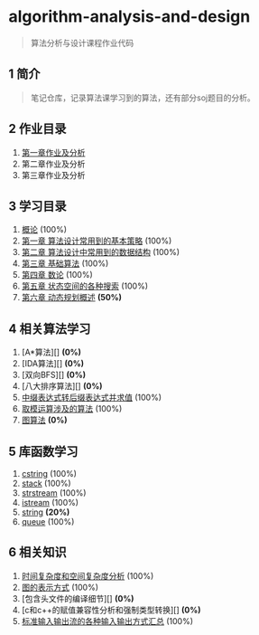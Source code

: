 # algorithm-analysis-and-design

> 算法分析与设计课程作业代码

## 1 简介

> 笔记仓库，记录算法课学习到的算法，还有部分soj题目的分析。

## 2 作业目录

1. [第一章作业及分析][]
2. 第二章作业及分析
3. 第三章作业及分析

[第一章作业及分析]: https://github.com/wujr5/algorithm-analysis-and-design/blob/master/Homework/week1/homework1-analyze.md

## 3 学习目录

1. [概论][] (100%)
2. [第一章 算法设计常用到的基本策略][] (100%)
3. [第二章 算法设计中常用到的数据结构][] (100%)
4. [第三章 基础算法][] (100%)
5. [第四章 数论][] (100%)
6. [第五章 状态空间的各种搜索][] (100%)
7. [第六章 动态规划概述][] **(50%)**

[概论]: https://github.com/wujr5/algorithm-analysis-and-design/blob/master/Course/introduction.md
[第一章 算法设计常用到的基本策略]: https://github.com/wujr5/algorithm-analysis-and-design/blob/master/Course/Chapter1/chapter1.md
[第二章 算法设计中常用到的数据结构]: https://github.com/wujr5/algorithm-analysis-and-design/blob/master/Course/Chapter2/Chapter2.md
[第三章 基础算法]: https://github.com/wujr5/algorithm-analysis-and-design/blob/master/Course/Chapter3/Chapter3.md
[第四章 数论]: https://github.com/wujr5/algorithm-analysis-and-design/blob/master/Course/Chapter4/Chapter4.md
[第五章 状态空间的各种搜索]: https://github.com/wujr5/algorithm-analysis-and-design/blob/master/Course/Chapter5/Chapter5.md
[第六章 动态规划概述]: https://github.com/wujr5/algorithm-analysis-and-design/blob/master/Course/Chapter6/Chapter6.md

## 4 相关算法学习

1. [A\*算法][] **(0%)**
2. [IDA算法][] **(0%)**
3. [双向BFS][] **(0%)**
4. [八大排序算法][] **(0%)**
5. [中缀表达式转后缀表达式并求值][] (100%)
6. [取模运算涉及的算法][] (100%)
7. [图算法][] **(0%)**

[中缀表达式转后缀表达式并求值]: https://github.com/wujr5/algorithm-analysis-and-design/blob/master/relative-algorithm-learning/5-infix-to-postfix.md
[取模运算涉及的算法]: https://github.com/wujr5/algorithm-analysis-and-design/blob/master/relative-algorithm-learning/6-algorithm-about-modulo-operation.md
[图算法]: https://github.com/wujr5/algorithm-analysis-and-design/blob/master/relative-algorithm-learning/7-algorithm-of-graph.md

## 5 库函数学习

1. [cstring][] (100%)
2. [stack][] (100%)
3. [strstream][] (100%)
4. [istream][] (100%)
5. [string][] **(20%)**
6. [queue][] (100%)

[cstring]: https://github.com/wujr5/algorithm-analysis-and-design/blob/master/library-function-learning/1-cstring.md
[stack]: https://github.com/wujr5/algorithm-analysis-and-design/blob/master/library-function-learning/2-stack.md
[strstream]: https://github.com/wujr5/algorithm-analysis-and-design/blob/master/library-function-learning/3-istrstream-and-ostrstream.md
[istream]: https://github.com/wujr5/algorithm-analysis-and-design/blob/master/library-function-learning/4-istream.md
[string]: https://github.com/wujr5/algorithm-analysis-and-design/blob/master/library-function-learning/5-string.md
[queue]: https://github.com/wujr5/algorithm-analysis-and-design/blob/master/library-function-learning/6-queue.md

## 6 相关知识

1. [时间复杂度和空间复杂度分析][] (100%)
2. [图的表示方式][] (100%)
3. [包含头文件的编译细节][] **(0%)**
4. [c和c++的赋值兼容性分析和强制类型转换][] **(0%)**
5. [标准输入输出流的各种输入输出方式汇总][] (100%)

[时间复杂度和空间复杂度分析]: https://github.com/wujr5/algorithm-analysis-and-design/blob/master/relative-knowledge-learning/1-time-and-space-complexity-analysis.md
[图的表示方式]: https://github.com/wujr5/algorithm-analysis-and-design/blob/master/relative-knowledge-learning/2-the-presentation-of-graph.md
[标准输入输出流的各种输入输出方式汇总]: https://github.com/wujr5/algorithm-analysis-and-design/blob/master/relative-knowledge-learning/5-standar-input-output-stream.md
